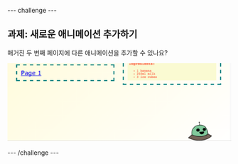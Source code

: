 \--- challenge \---

## 과제: 새로운 애니메이션 추가하기

매거진 두 번째 페이지에 다른 애니메이션을 추가할 수 있나요?

![스크린샷](images/magazine-animation-challenge.png)

\--- /challenge \---
